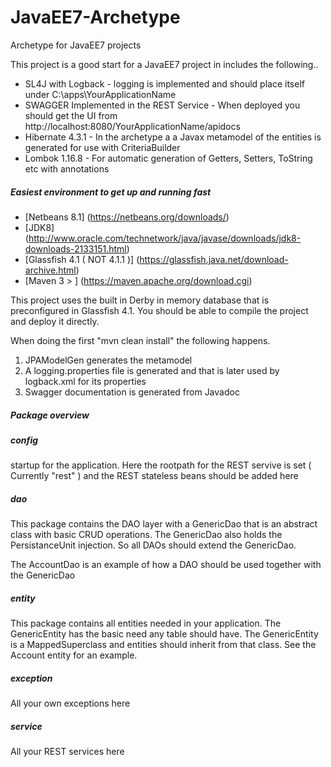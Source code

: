 # JavaEE7-Archetype
Archetype for JavaEE7 projects

This project is a good start for a JavaEE7 project in includes the following..

+ SL4J with Logback - logging is implemented and should place itself under C:\apps\YourApplicationName
+ SWAGGER Implemented in the REST Service - When deployed you should get the UI from http://localhost:8080/YourApplicationName/apidocs
+ Hibernate 4.3.1 - In the archetype a a Javax metamodel of the entities is generated for use with CriteriaBuilder
+ Lombok 1.16.8 - For automatic generation of Getters, Setters, ToString etc with annotations

##### Easiest environment to get up and running fast

+ [Netbeans 8.1] (https://netbeans.org/downloads/) 
+ [JDK8] (http://www.oracle.com/technetwork/java/javase/downloads/jdk8-downloads-2133151.html)
+ [Glassfish 4.1 ( NOT 4.1.1 )] (https://glassfish.java.net/download-archive.html)
+ [Maven 3 > ] (https://maven.apache.org/download.cgi)

This project uses the built in Derby in memory database that is preconfigured in Glassfish 4.1.
You should be able to compile the project and deploy it directly.

When doing the first "mvn clean install" the following happens.

1. JPAModelGen generates the metamodel 
2. A logging.properties file is generated and that is later used by logback.xml for its properties
3. Swagger documentation is generated from Javadoc 

##### Package overview

##### config
startup for the application. Here the rootpath for the REST servive is set ( Currently "rest" ) and the REST stateless beans should be added here

##### dao
This package contains the DAO layer with a GenericDao that is an abstract class with basic CRUD operations. 
The GenericDao also holds the PersistanceUnit injection. So all DAOs should extend the GenericDao.

The AccountDao is an example of how a DAO should be used together with the GenericDao

##### entity
This package contains all entities needed in your application. The GenericEntity has the basic need any table should have.
The GenericEntity is a MappedSuperclass and entities should inherit from that class. See the Account entity for an example.

##### exception
All your own exceptions here

##### service
All your REST services here


